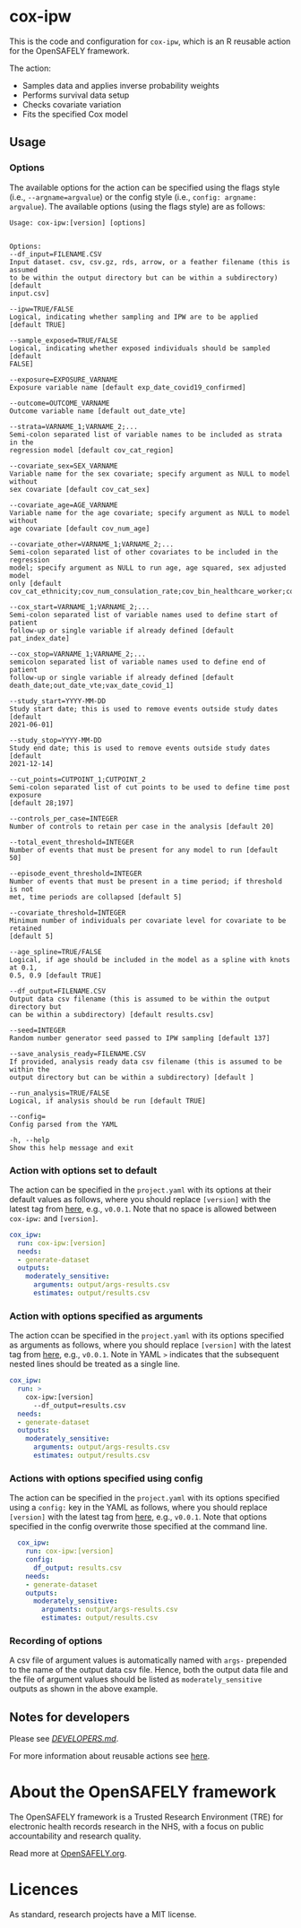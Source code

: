 
<!-- README.md is generated from README.Rmd. 
Please edit that file and run `just render` -->

# cox-ipw

This is the code and configuration for `cox-ipw`, which is an R reusable
action for the OpenSAFELY framework.

The action:

  - Samples data and applies inverse probability weights
  - Performs survival data setup
  - Checks covariate variation
  - Fits the specified Cox model

## Usage

### Options

The available options for the action can be specified using the flags
style (i.e., `--argname=argvalue`) or the config style (i.e., `config:
argname: argvalue`). The available options (using the flags style) are
as follows:

    Usage: cox-ipw:[version] [options]
    
    
    Options:
    --df_input=FILENAME.CSV
    Input dataset. csv, csv.gz, rds, arrow, or a feather filename (this is assumed
    to be within the output directory but can be within a subdirectory) [default
    input.csv]
    
    --ipw=TRUE/FALSE
    Logical, indicating whether sampling and IPW are to be applied [default TRUE]
    
    --sample_exposed=TRUE/FALSE
    Logical, indicating whether exposed individuals should be sampled [default
    FALSE]
    
    --exposure=EXPOSURE_VARNAME
    Exposure variable name [default exp_date_covid19_confirmed]
    
    --outcome=OUTCOME_VARNAME
    Outcome variable name [default out_date_vte]
    
    --strata=VARNAME_1;VARNAME_2;...
    Semi-colon separated list of variable names to be included as strata in the
    regression model [default cov_cat_region]
    
    --covariate_sex=SEX_VARNAME
    Variable name for the sex covariate; specify argument as NULL to model without
    sex covariate [default cov_cat_sex]
    
    --covariate_age=AGE_VARNAME
    Variable name for the age covariate; specify argument as NULL to model without
    age covariate [default cov_num_age]
    
    --covariate_other=VARNAME_1;VARNAME_2;...
    Semi-colon separated list of other covariates to be included in the regression
    model; specify argument as NULL to run age, age squared, sex adjusted model
    only [default
    cov_cat_ethnicity;cov_num_consulation_rate;cov_bin_healthcare_worker;cov_bin_carehome_status]
    
    --cox_start=VARNAME_1;VARNAME_2;...
    Semi-colon separated list of variable names used to define start of patient
    follow-up or single variable if already defined [default pat_index_date]
    
    --cox_stop=VARNAME_1;VARNAME_2;...
    semicolon separated list of variable names used to define end of patient
    follow-up or single variable if already defined [default
    death_date;out_date_vte;vax_date_covid_1]
    
    --study_start=YYYY-MM-DD
    Study start date; this is used to remove events outside study dates [default
    2021-06-01]
    
    --study_stop=YYYY-MM-DD
    Study end date; this is used to remove events outside study dates [default
    2021-12-14]
    
    --cut_points=CUTPOINT_1;CUTPOINT_2
    Semi-colon separated list of cut points to be used to define time post exposure
    [default 28;197]
    
    --controls_per_case=INTEGER
    Number of controls to retain per case in the analysis [default 20]
    
    --total_event_threshold=INTEGER
    Number of events that must be present for any model to run [default 50]
    
    --episode_event_threshold=INTEGER
    Number of events that must be present in a time period; if threshold is not
    met, time periods are collapsed [default 5]
    
    --covariate_threshold=INTEGER
    Minimum number of individuals per covariate level for covariate to be retained
    [default 5]
    
    --age_spline=TRUE/FALSE
    Logical, if age should be included in the model as a spline with knots at 0.1,
    0.5, 0.9 [default TRUE]
    
    --df_output=FILENAME.CSV
    Output data csv filename (this is assumed to be within the output directory but
    can be within a subdirectory) [default results.csv]
    
    --seed=INTEGER
    Random number generator seed passed to IPW sampling [default 137]
    
    --save_analysis_ready=FILENAME.CSV
    If provided, analysis ready data csv filename (this is assumed to be within the
    output directory but can be within a subdirectory) [default ]
    
    --run_analysis=TRUE/FALSE
    Logical, if analysis should be run [default TRUE]
    
    --config=
    Config parsed from the YAML
    
    -h, --help
    Show this help message and exit

### Action with options set to default

The action can be specified in the `project.yaml` with its options at
their default values as follows, where you should replace `[version]`
with the latest tag from
[here](https://github.com/opensafely-actions/cox-ipw/tags), e.g.,
`v0.0.1`. Note that no space is allowed between `cox-ipw:` and
`[version]`.

``` yaml
cox_ipw:
  run: cox-ipw:[version]
  needs:
  - generate-dataset
  outputs:
    moderately_sensitive:
      arguments: output/args-results.csv
      estimates: output/results.csv
```

### Action with options specified as arguments

The action ccan be specified in the `project.yaml` with its options
specified as arguments as follows, where you should replace `[version]`
with the latest tag from
[here](https://github.com/opensafely-actions/cox-ipw/tags), e.g.,
`v0.0.1`. Note in YAML `>` indicates that the subsequent nested lines
should be treated as a single line.

``` yaml
cox_ipw:
  run: >
    cox-ipw:[version]
      --df_output=results.csv
  needs:
  - generate-dataset
  outputs:
    moderately_sensitive:
      arguments: output/args-results.csv
      estimates: output/results.csv
```

### Actions with options specified using config

The action can be specified in the `project.yaml` with its options
specified using a `config:` key in the YAML as follows, where you should
replace `[version]` with the latest tag from
[here](https://github.com/opensafely-actions/cox-ipw/tags), e.g.,
`v0.0.1`. Note that options specified in the config overwrite those
specified at the command line.

``` yaml
  cox_ipw:
    run: cox-ipw:[version]
    config:
      df_output: results.csv
    needs:
    - generate-dataset
    outputs:
      moderately_sensitive:
        arguments: output/args-results.csv
        estimates: output/results.csv
```

### Recording of options

A csv file of argument values is automatically named with `args-`
prepended to the name of the output data csv file. Hence, both the
output data file and the file of argument values should be listed as
`moderately_sensitive` outputs as shown in the above example.

## Notes for developers

Please see [*DEVELOPERS.md*](DEVELOPERS.md).

For more information about reusable actions see
[here](https://docs.opensafely.org/actions-reusable/).

# About the OpenSAFELY framework

The OpenSAFELY framework is a Trusted Research Environment (TRE) for
electronic health records research in the NHS, with a focus on public
accountability and research quality.

Read more at [OpenSAFELY.org](https://opensafely.org).

# Licences

As standard, research projects have a MIT license.
